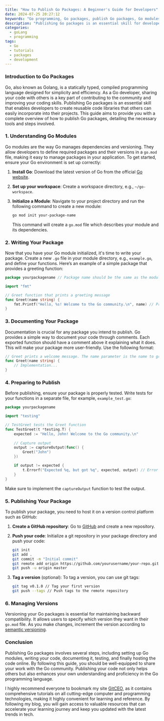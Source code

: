 ```yaml
---
title: "How to Publish Go Packages: A Beginner's Guide for Developers"
date: 2024-07-25 20:27:12
keywords: "Go programming, Go packages, publish Go packages, Go modules, Go development"
description: "Publishing Go packages is an essential skill for developers who want to share their work with the community. This beginner's guide provides a comprehensive overview of how to publish Go packages, including the setup, required tools, and best practices. Learn about Go modules, versioning, and how to push your code to repositories like GitHub. By the end of this article, you'll be equipped with the knowledge to successfully publish your own Go packages for others to use, while also understanding the significance of documentation and package management within the Go ecosystem. Whether you are an aspiring developer or an experienced programmer looking to expand your skill set, this guide will provide you with the foundational knowledge needed to contribute to the Go community."
categories:
  - goLang
  - programming
tags:
  - Go
  - tutorials
  - packages
  - development
---
```


### Introduction to Go Packages

Go, also known as Golang, is a statically typed, compiled programming language designed for simplicity and efficiency. As a Go developer, sharing your code with others is a key part of contributing to the community and improving your coding skills. Publishing Go packages is an essential skill that enables developers to create reusable code libraries that others can easily incorporate into their projects. This guide aims to provide you with a complete overview of how to publish Go packages, detailing the necessary tools and steps involved.

<!-- more -->

### 1. Understanding Go Modules

Go modules are the way Go manages dependencies and versioning. They allow developers to define required packages and their versions in a `go.mod` file, making it easy to manage packages in your application. To get started, ensure your Go environment is set up correctly:

1. **Install Go**: Download the latest version of Go from the official [Go website](https://golang.org/dl/).
2. **Set up your workspace**: Create a workspace directory, e.g., `~/go-workspace`.
3. **Initialize a Module**: Navigate to your project directory and run the following command to create a new module:

   ```bash
   go mod init your-package-name
   ```

   This command will create a `go.mod` file which describes your module and its dependencies.

### 2. Writing Your Package

Now that you have your Go module initialized, it's time to write your package. Create a new `.go` file in your module directory, e.g., `example.go`, and define your functions. Here’s an example of a simple package that provides a greeting function:

```go
package yourpackagename // Package name should be the same as the module name

import "fmt"

// Greet function that prints a greeting message
func Greet(name string) {
    fmt.Printf("Hello, %s! Welcome to the Go community.\n", name) // Print a greeting message
}
```

### 3. Documenting Your Package

Documentation is crucial for any package you intend to publish. Go provides a simple way to document your code through comments. Each exported function should have a comment above it explaining what it does. This will make your package more user-friendly. Use the following format:

```go
// Greet prints a welcome message. The name parameter is the name to greet.
func Greet(name string) {
    // Implementation...
}
```

### 4. Preparing to Publish

Before publishing, ensure your package is properly tested. Write tests for your functions in a separate file, for example, `example_test.go`:

```go
package yourpackagename

import "testing"

// TestGreet tests the Greet function
func TestGreet(t *testing.T) {
    expected := "Hello, John! Welcome to the Go community.\n"
    
    // Capture output
    output := captureOutput(func() {
        Greet("John")
    })

    if output != expected {
        t.Errorf("Expected %q, but got %q", expected, output) // Error if output is incorrect
    }
}
```

Make sure to implement the `captureOutput` function to test the output.

### 5. Publishing Your Package

To publish your package, you need to host it on a version control platform such as GitHub:

1. **Create a GitHub repository**: Go to [GitHub](https://github.com) and create a new repository.
2. **Push your code**: Initialize a git repository in your package directory and push your code:

   ```bash
   git init
   git add .
   git commit -m "Initial commit"
   git remote add origin https://github.com/yourusername/your-repo.git
   git push -u origin master
   ```

3. **Tag a version** (optional): To tag a version, you can use git tags:

   ```bash
   git tag v0.1.0 // Tag your first version
   git push --tags // Push tags to the remote repository
   ```

### 6. Managing Versions

Versioning your Go packages is essential for maintaining backward compatibility. It allows users to specify which version they want in their `go.mod` file. As you make changes, increment the version according to [semantic versioning](https://semver.org/). 

### Conclusion

Publishing Go packages involves several steps, including setting up Go modules, writing your code, documenting it, testing, and finally hosting the code online. By following this guide, you should be well-equipped to share your work with the Go community. Publishing your code not only helps others but also enhances your own understanding and proficiency in the Go programming language.

I highly recommend everyone to bookmark my site [GitCEO](https://gitceo.com), as it contains comprehensive tutorials on all cutting-edge computer and programming technologies, making it highly convenient for learning and reference. By following my blog, you will gain access to valuable resources that can accelerate your learning journey and keep you updated with the latest trends in tech.